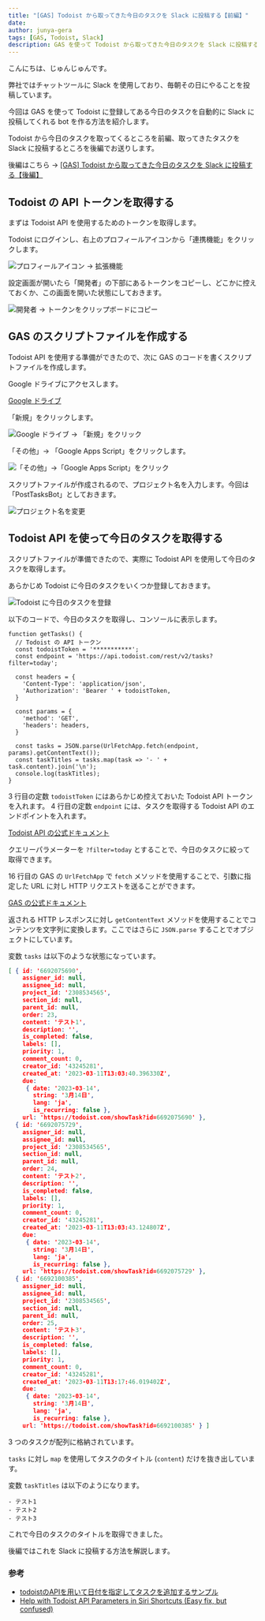 ```yaml
---
title: "[GAS] Todoist から取ってきた今日のタスクを Slack に投稿する【前編】"
date: 
author: junya-gera
tags: [GAS, Todoist, Slack]
description: GAS を使って Todoist から取ってきた今日のタスクを Slack に投稿する方法を解説します。前編では Todoist から今日のタスクを取得する部分を解説します。
---
```


こんにちは、じゅんじゅんです。

弊社ではチャットツールに Slack を使用しており、毎朝その日にやることを投稿しています。

今回は GAS を使って Todoist に登録してある今日のタスクを自動的に Slack に投稿してくれる bot を作る方法を紹介します。

Todoist から今日のタスクを取ってくるところを前編、取ってきたタスクを Slack に投稿するところを後編でお送りします。

後編はこちら → [[GAS] Todoist から取ってきた今日のタスクを Slack に投稿する【後編】](https://mseeeen.msen.jp/post-todays-todoist-task-in-gas-to-slack-part2)

## Todoist の API トークンを取得する

まずは Todoist API を使用するためのトークンを取得します。

Todoist にログインし、右上のプロフィールアイコンから「連携機能」をクリックします。

![プロフィールアイコン → 拡張機能](images/1.png "プロフィールアイコン → 拡張機能")

設定画面が開いたら「開発者」の下部にあるトークンをコピーし、どこかに控えておくか、この画面を開いた状態にしておきます。

![開発者 → トークンをクリップボードにコピー](images/2.png "開発者 → トークンをクリップボードにコピー")

## GAS のスクリプトファイルを作成する

Todoist API を使用する準備ができたので、次に GAS のコードを書くスクリプトファイルを作成します。

Google ドライブにアクセスします。

[Google ドライブ](https://drive.google.com/drive/my-drive?ths=true)

「新規」をクリックします。

![Google ドライブ → 「新規」をクリック](images/3.png "Google ドライブ → 「新規」をクリック")

「その他」→ 「Google Apps Script」をクリックします。

![「その他」→「Google Apps Script」をクリック](images/4.png "「その他」→「Google Apps Script」をクリック")

スクリプトファイルが作成されるので、プロジェクト名を入力します。今回は「PostTasksBot」としておきます。

![プロジェクト名を変更](images/5.png "プロジェクト名を変更")


## Todoist API を使って今日のタスクを取得する

スクリプトファイルが準備できたので、実際に Todoist API を使用して今日のタスクを取得します。

あらかじめ Todoist に今日のタスクをいくつか登録しておきます。

![Todoist に今日のタスクを登録](images/6.png "Todoist に今日のタスクを登録")

以下のコードで、今日のタスクを取得し、コンソールに表示します。

```js{numberLines:1}
function getTasks() {
  // Todoist の API トークン 
  const todoistToken = '***********';
  const endpoint = 'https://api.todoist.com/rest/v2/tasks?filter=today';

  const headers = {
    'Content-Type': 'application/json',
    'Authorization': 'Bearer ' + todoistToken,
  }

  const params = {
    'method': 'GET',
    'headers': headers,
  }

  const tasks = JSON.parse(UrlFetchApp.fetch(endpoint, params).getContentText());
  const taskTitles = tasks.map(task => '- ' + task.content).join('\n');
  console.log(taskTitles);
}
```

3 行目の定数 `todoistToken` にはあらかじめ控えておいた Todoist API トークンを入れます。
4 行目の定数 `endpoint` には、タスクを取得する Todoist API のエンドポイントを入れます。

[Todoist API の公式ドキュメント](https://developer.todoist.com/rest/v2/?shell#get-active-tasks)

クエリーパラメーターを `?filter=today` とすることで、今日のタスクに絞って取得できます。

16 行目の GAS の `UrlFetchApp` で `fetch` メソッドを使用することで、引数に指定した URL に対し HTTP リクエストを送ることができます。

[GAS の公式ドキュメント](https://developers.google.com/apps-script/reference/url-fetch/url-fetch-app?hl=ja)

返される HTTP レスポンスに対し `getContentText` メソッドを使用することでコンテンツを文字列に変換します。ここではさらに `JSON.parse` することでオブジェクトにしています。

変数 `tasks` は以下のような状態になっています。

```json
[ { id: '6692075690',
    assigner_id: null,
    assignee_id: null,
    project_id: '2308534565',
    section_id: null,
    parent_id: null,
    order: 23,
    content: 'テスト1',
    description: '',
    is_completed: false,
    labels: [],
    priority: 1,
    comment_count: 0,
    creator_id: '43245281',
    created_at: '2023-03-11T13:03:40.396330Z',
    due: 
     { date: '2023-03-14',
       string: '3月14日',
       lang: 'ja',
       is_recurring: false },
    url: 'https://todoist.com/showTask?id=6692075690' },
  { id: '6692075729',
    assigner_id: null,
    assignee_id: null,
    project_id: '2308534565',
    section_id: null,
    parent_id: null,
    order: 24,
    content: 'テスト2',
    description: '',
    is_completed: false,
    labels: [],
    priority: 1,
    comment_count: 0,
    creator_id: '43245281',
    created_at: '2023-03-11T13:03:43.124807Z',
    due: 
     { date: '2023-03-14',
       string: '3月14日',
       lang: 'ja',
       is_recurring: false },
    url: 'https://todoist.com/showTask?id=6692075729' },
  { id: '6692100385',
    assigner_id: null,
    assignee_id: null,
    project_id: '2308534565',
    section_id: null,
    parent_id: null,
    order: 25,
    content: 'テスト3',
    description: '',
    is_completed: false,
    labels: [],
    priority: 1,
    comment_count: 0,
    creator_id: '43245281',
    created_at: '2023-03-11T13:17:46.019402Z',
    due: 
     { date: '2023-03-14',
       string: '3月14日',
       lang: 'ja',
       is_recurring: false },
    url: 'https://todoist.com/showTask?id=6692100385' } ]
```

3 つのタスクが配列に格納されています。

`tasks` に対し `map` を使用してタスクのタイトル (`content`) だけを抜き出しています。

変数 `taskTitles` は以下のようになります。

```
- テスト1
- テスト2
- テスト3
```

これで今日のタスクのタイトルを取得できました。

後編ではこれを Slack に投稿する方法を解説します。

### 参考

- [todoistのAPIを用いて日付を指定してタスクを追加するサンプル](https://shinshin86.hateblo.jp/entry/2022/02/13/171131)
- [Help with Todoist API Parameters in Siri Shortcuts (Easy fix, but confused)](https://talk.automators.fm/t/help-with-todoist-api-parameters-in-siri-shortcuts-easy-fix-but-confused/8660/4)